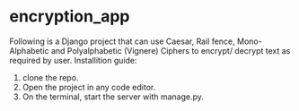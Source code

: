 # encryption_app

Following is a Django project that can use Caesar, Rail fence, Mono-Alphabetic and Polyalphabetic (Vignere) Ciphers to encrypt/ decrypt text as required by user.
Installition guide:
1. clone the repo.
2. Open the project in any code editor.
3. On the terminal, start the server with manage.py.

